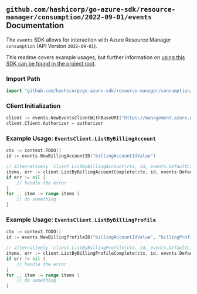 
## `github.com/hashicorp/go-azure-sdk/resource-manager/consumption/2022-09-01/events` Documentation

The `events` SDK allows for interaction with Azure Resource Manager `consumption` (API Version `2022-09-01`).

This readme covers example usages, but further information on [using this SDK can be found in the project root](https://github.com/hashicorp/go-azure-sdk/tree/main/docs).

### Import Path

```go
import "github.com/hashicorp/go-azure-sdk/resource-manager/consumption/2022-09-01/events"
```


### Client Initialization

```go
client := events.NewEventsClientWithBaseURI("https://management.azure.com")
client.Client.Authorizer = authorizer
```


### Example Usage: `EventsClient.ListByBillingAccount`

```go
ctx := context.TODO()
id := events.NewBillingAccountID("billingAccountIdValue")

// alternatively `client.ListByBillingAccount(ctx, id, events.DefaultListByBillingAccountOperationOptions())` can be used to do batched pagination
items, err := client.ListByBillingAccountComplete(ctx, id, events.DefaultListByBillingAccountOperationOptions())
if err != nil {
	// handle the error
}
for _, item := range items {
	// do something
}
```


### Example Usage: `EventsClient.ListByBillingProfile`

```go
ctx := context.TODO()
id := events.NewBillingProfileID("billingAccountIdValue", "billingProfileIdValue")

// alternatively `client.ListByBillingProfile(ctx, id, events.DefaultListByBillingProfileOperationOptions())` can be used to do batched pagination
items, err := client.ListByBillingProfileComplete(ctx, id, events.DefaultListByBillingProfileOperationOptions())
if err != nil {
	// handle the error
}
for _, item := range items {
	// do something
}
```
